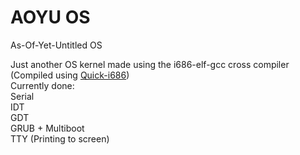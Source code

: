 # AOYU OS
As-Of-Yet-Untitled OS  

Just another OS kernel made using the i686-elf-gcc cross compiler (Compiled using [Quick-i686](https://github.com/Arawn-Davies/quick-i686))  
Currently done:  
Serial  
IDT  
GDT  
GRUB + Multiboot  
TTY (Printing to screen)  
